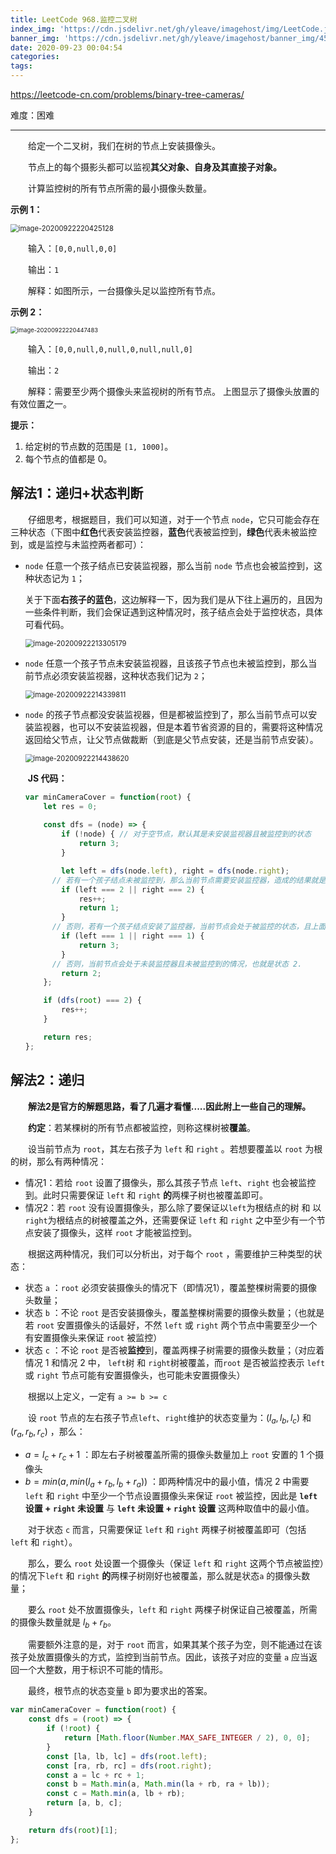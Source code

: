 ```yaml
---
title: LeetCode 968.监控二叉树
index_img: 'https://cdn.jsdelivr.net/gh/yleave/imagehost/img/LeetCode.jpg'
banner_img: 'https://cdn.jsdelivr.net/gh/yleave/imagehost/banner_img/45.jpg'
date: 2020-09-23 00:04:54
categories:
tags:
---
```


https://leetcode-cn.com/problems/binary-tree-cameras/

难度：困难

---

&emsp;&emsp;给定一个二叉树，我们在树的节点上安装摄像头。

&emsp;&emsp;节点上的每个摄影头都可以监视**其父对象、自身及其直接子对象。**

&emsp;&emsp;计算监控树的所有节点所需的最小摄像头数量。



**示例 1：**

<img src="https://cdn.jsdelivr.net/gh/yleave/imagehost/img/image-20200922220425128.png" alt="image-20200922220425128" style="zoom:80%;" /> 



&emsp;&emsp;输入：`[0,0,null,0,0]`

&emsp;&emsp;输出：`1`

&emsp;&emsp;解释：如图所示，一台摄像头足以监控所有节点。

**示例 2：**

<img src="https://cdn.jsdelivr.net/gh/yleave/imagehost/img/image-20200922220447483.png" alt="image-20200922220447483" style="zoom:67%;" /> 

&emsp;&emsp;输入：`[0,0,null,0,null,0,null,null,0]`

&emsp;&emsp;输出：`2`

&emsp;&emsp;解释：需要至少两个摄像头来监视树的所有节点。 上图显示了摄像头放置的有效位置之一。



**提示：**

1. 给定树的节点数的范围是 `[1, 1000]`。
2. 每个节点的值都是 0。



## 解法1：递归+状态判断

&emsp;&emsp;仔细思考，根据题目，我们可以知道，对于一个节点 `node`，它只可能会存在三种状态（下图中**红色**代表安装监控器，**蓝色**代表被监控到，**绿色**代表未被监控到，或是监控与未监控两者都可）：

- `node` 任意一个孩子结点已安装监视器，那么当前 `node` 节点也会被监控到，这种状态记为 `1`；

  关于下面**右孩子的蓝色**，这边解释一下，因为我们是从下往上遍历的，且因为一些条件判断，我们会保证遇到这种情况时，孩子结点会处于监控状态，具体可看代码。

  <img src="https://cdn.jsdelivr.net/gh/yleave/imagehost/img/image-20200922213305179.png" alt="image-20200922213305179" style="zoom:80%;" />

- `node` 任意一个孩子节点未安装监视器，且该孩子节点也未被监控到，那么当前节点必须安装监视器，这种状态我们记为 `2`；

  <img src="https://cdn.jsdelivr.net/gh/yleave/imagehost/img/image-20200922214339811.png" alt="image-20200922214339811" style="zoom:80%;" />

- `node` 的孩子节点都没安装监视器，但是都被监控到了，那么当前节点可以安装监视器，也可以不安装监视器，但是本着节省资源的目的，需要将这种情况返回给父节点，让父节点做裁断（到底是父节点安装，还是当前节点安装）。

  <img src="https://cdn.jsdelivr.net/gh/yleave/imagehost/img/image-20200922214438620.png" alt="image-20200922214438620" style="zoom:80%;" />

  ​	**JS 代码：**

  ```js
  var minCameraCover = function(root) {
      let res = 0;
      
      const dfs = (node) => {
          if (!node) { // 对于空节点，默认其是未安装监视器且被监控到的状态
              return 3;
          }
  
          let left = dfs(node.left), right = dfs(node.right);
  		// 若有一个孩子结点未被监控到，那么当前节点需要安装监控器，造成的结果就是返回父节点时，表现是安装了监控器
          if (left === 2 || right === 2) {
              res++;
              return 1;
          }
  		// 否则，若有一个孩子结点安装了监控器，当前节点会处于被监控的状态，且上面的判断语句已经排除了有孩子结点未被监控到的情况，因此当前节点返回到其父节点的表现就是没装监控器但是被监控到的情况
          if (left === 1 || right === 1) {
              return 3;
          }
  		// 否则，当前节点会处于未装监控器且未被监控到的情况，也就是状态 2.
          return 2;
      };
  
      if (dfs(root) === 2) {
          res++;
      }
  
      return res;
  };
  ```

  

## 解法2：递归

&emsp;&emsp;**解法2是官方的解题思路，看了几遍才看懂.....因此附上一些自己的理解。**



&emsp;&emsp;**约定**：若某棵树的所有节点都被监控，则称这棵树被**覆盖**。



&emsp;&emsp;设当前节点为 `root`，其左右孩子为 `left` 和 `right` 。若想要覆盖以 `root` 为根的树，那么有两种情况：

- 情况1：若给 `root` 设置了摄像头，那么其孩子节点 `left`、`right` 也会被监控到。此时只需要保证 `left` 和 `right` **的**两棵子树也被覆盖即可。
- 情况2：若 `root` 没有设置摄像头，那么除了要保证以`left`为根结点的树 和 以`right`为根结点的树被覆盖之外，还需要保证 `left` 和 `right` 之中至少有一个节点安装了摄像头，这样 `root` 才能被监控到。



&emsp;&emsp;根据这两种情况，我们可以分析出，对于每个 `root` ，需要维护三种类型的状态：

- 状态 `a` ：`root` 必须安装摄像头的情况下（即情况1），覆盖整棵树需要的摄像头数量；
- 状态 `b` ：不论 `root` 是否安装摄像头，覆盖整棵树需要的摄像头数量；（也就是若 `root` 安置摄像头的话最好，不然 `left` 或 `right` 两个节点中需要至少一个有安置摄像头来保证 `root` 被监控）
- 状态 `c` ：不论 `root` 是否被**监控**到，覆盖两棵子树需要的摄像头数量；（对应着情况 1 和情况 2 中， `left`树 和 `right`树被覆盖，而`root` 是否被监控表示 `left` 或 `right` 节点可能有安置摄像头，也可能未安置摄像头）



&emsp;&emsp;根据以上定义，一定有 `a >= b >= c`



&emsp;&emsp;设 `root` 节点的左右孩子节点`left`、`right`维护的状态变量为：$(l_a,l_b,l_c)$ 和 $(r_a,r_b,r_c)$ ，那么：

- $a = l_c + r_c + 1$ ：即左右子树被覆盖所需的摄像头数量加上 `root` 安置的 1 个摄像头
- $b = min(a, min(l_a + r_b, l_b + r_a))$ ：即两种情况中的最小值，情况 2 中需要 `left` 和 `right` 中至少一个节点设置摄像头来保证 `root` 被监控，因此是 **`left` 设置 + `right` 未设置** 与 **`left` 未设置 + `right` 设置** 这两种取值中的最小值。

&emsp;&emsp;对于状态 `c` 而言，只需要保证 `left` 和 `right` 两棵子树被覆盖即可（包括 `left` 和 `right`）。

&emsp;&emsp;那么，要么 `root` 处设置一个摄像头（保证 `left` 和 `right` 这两个节点被监控）的情况下`left` 和 `right` **的**两棵子树刚好也被覆盖，那么就是状态`a` 的摄像头数量；

&emsp;&emsp;要么 `root` 处不放置摄像头，`left` 和 `right` 两棵子树保证自己被覆盖，所需的摄像头数量就是 $l_b + r_b$。



&emsp;&emsp;需要额外注意的是，对于 `root` 而言，如果其某个孩子为空，则不能通过在该孩子处放置摄像头的方式，监控到当前节点。因此，该孩子对应的变量 `a` 应当返回一个大整数，用于标识不可能的情形。



&emsp;&emsp;最终，根节点的状态变量 `b` 即为要求出的答案。



```js
var minCameraCover = function(root) {
    const dfs = (root) => {
        if (!root) {
            return [Math.floor(Number.MAX_SAFE_INTEGER / 2), 0, 0];
        }
        const [la, lb, lc] = dfs(root.left);
        const [ra, rb, rc] = dfs(root.right);
        const a = lc + rc + 1;
        const b = Math.min(a, Math.min(la + rb, ra + lb));
        const c = Math.min(a, lb + rb);
        return [a, b, c];
    }

    return dfs(root)[1];
};
```


